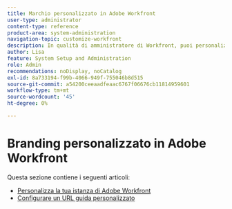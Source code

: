 ```yaml
---
title: Marchio personalizzato in Adobe Workfront
user-type: administrator
content-type: reference
product-area: system-administration
navigation-topic: customize-workfront
description: In qualità di amministratore di Workfront, puoi personalizzare il branding nella tua istanza di Workfront e creare un URL guida personalizzato.
author: Lisa
feature: System Setup and Administration
role: Admin
recommendations: noDisplay, noCatalog
exl-id: 8a733194-f99b-4066-949f-755046b8d515
source-git-commit: a54200ceeaadfeaac6767f06676cb11814959601
workflow-type: tm+mt
source-wordcount: '45'
ht-degree: 0%

---
```


# Branding personalizzato in Adobe Workfront

Questa sezione contiene i seguenti articoli:

* [Personalizza la tua istanza di Adobe Workfront](../../../administration-and-setup/customize-workfront/brand-workfront/brand-your-workfront-instance.md)
* [Configurare un URL guida personalizzato](../../../administration-and-setup/customize-workfront/brand-workfront/configure-custom-help-url.md)
